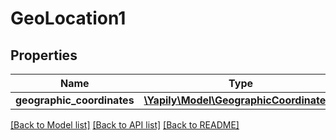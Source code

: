 # GeoLocation1

## Properties
Name | Type | Description | Notes
------------ | ------------- | ------------- | -------------
**geographic_coordinates** | [**\Yapily\Model\GeographicCoordinates1**](GeographicCoordinates1.md) |  | [optional] 

[[Back to Model list]](../README.md#documentation-for-models) [[Back to API list]](../README.md#documentation-for-api-endpoints) [[Back to README]](../README.md)


